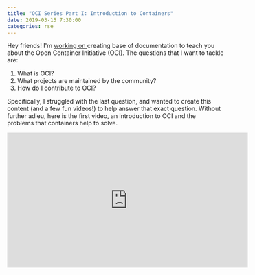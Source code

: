 ```yaml
---
title: "OCI Series Part I: Introduction to Containers"
date: 2019-03-15 7:30:00
categories: rse
---
```


Hey friends! I'm <a href="https://github.com/opencontainers/org/pull/9" target="_blank">working on
</a> creating base of documentation to teach you about the Open Container Initiative (OCI). The questions
that I want to tackle are:

<ol class="custom-counter">
    <li>What is OCI?</li>
    <li>What projects are maintained by the community?</li>
    <li>How do I contribute to OCI?</li>
</ol>

Specifically, I struggled with the last question, and wanted to create this content
(and a few fun videos!) to help answer that exact question. Without further adieu,
here is the first video, an introduction to OCI and the problems that containers
help to solve.

<iframe width="560" height="315" src="https://www.youtube.com/embed/cJp86kGOAQg" frameborder="0" allow="accelerometer; autoplay; encrypted-media; gyroscope; picture-in-picture" allowfullscreen></iframe>
